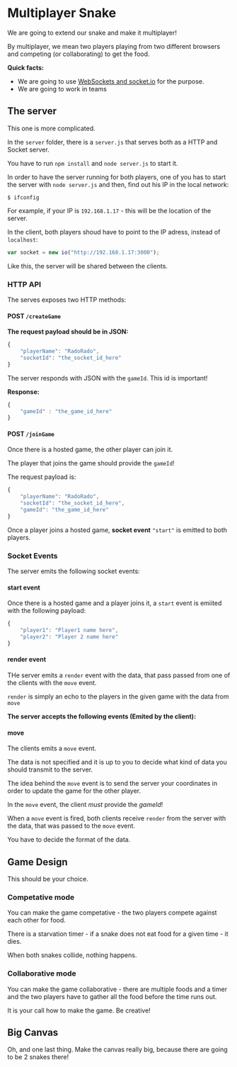 # Multiplayer Snake

We are going to extend our snake and make it multiplayer!

By multiplayer, we mean two players playing from two different browsers and competing (or collaborating) to get the food.

__Quick facts:__

* We are going to use [WebSockets and socket.io](https://github.com/HackBulgaria/Frontend-JavaScript-1/blob/master/week6/materials.md) for the purpose.
* We are going to work in teams

## The server

This one is more complicated.

In the `server` folder, there is a `server.js` that serves both as a HTTP and Socket server.

You have to run `npm install` and `node server.js` to start it.

In order to have the server running for both players, one of you has to start the server with `node server.js` and then, find out his IP in the local network:

```
$ ifconfig
```

For example, if your IP is `192.168.1.17` - this will be the location of the server.

In the client, both players shoud have to point to the IP adress, instead of `localhost`:

```javascript
var socket = new io("http://192.168.1.17:3000");
```

Like this, the server will be shared between the clients.

### HTTP API

The serves exposes two HTTP methods:

#### POST `/createGame`

__The request payload should be in JSON:__

```javascript
{
    "playerName": "RadoRado",
    "socketId": "the_socket_id_here"
}
```

The server responds with JSON with the `gameId`. This id is important!

__Response:__

```javascript
{
    "gameId" : "the_game_id_here"
}
```

#### POST `/joinGame`

Once there is a hosted game, the other player can join it.

The player that joins the game should provide the `gameId`!

The request payload is:

```javascript
{
    "playerName": "RadoRado",
    "socketId": "the_socket_id_here",
    "gameId": "the_game_id_here"
}
```

Once a player joins a hosted game, __socket event__ `"start"` is emitted to both players.


### Socket Events

The server emits the following socket events:

#### start event

Once there is a hosted game and a player joins it, a `start` event is emiited with the following payload:

```javascript
{
    "player1": "Player1 name here",
    "player2": "Player 2 name here"
}
```

#### render event

THe server emits a `render` event with the data, that pass passed from one of the clients with the `move` event.

`render` is simply an echo to the players in the given game with the data from `move`

__The server accepts the following events (Emited by the client):__

#### move

The clients emits a `move` event.

The data is not specified and it is up to you to decide what kind of data you should transmit to the server.

The idea behind the `move` event is to send the server your coordinates in order to update the game for the other player.

In the `move` event, the client *must* provide the *gameId*!


When a `move` event is fired, both clients receive `render` from the server with the data, that was passed to the `move` event.

You have to decide the format of the data.

## Game Design

This should be your choice.

### Competative mode

You can make the game competative - the two players compete against each other for food.

There is a starvation timer - if a snake does not eat food for a given time - it dies.

When both snakes collide, nothing happens.

### Collaborative mode

You can make the game collaborative - there are multiple foods and a timer and the two players have to gather all the food before the time runs out.

It is your call how to make the game. Be creative!

## Big Canvas

Oh, and one last thing. Make the canvas really big, because there are going to be 2 snakes there!
